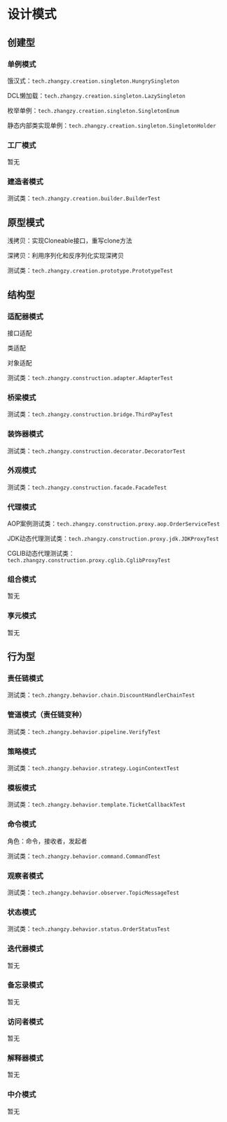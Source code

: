 # 设计模式

## 创建型

### 单例模式

饿汉式：`tech.zhangzy.creation.singleton.HungrySingleton`

DCL懒加载：`tech.zhangzy.creation.singleton.LazySingleton`

枚举单例：`tech.zhangzy.creation.singleton.SingletonEnum`

静态内部类实现单例：`tech.zhangzy.creation.singleton.SingletonHolder`

### 工厂模式

暂无

### 建造者模式

测试类：`tech.zhangzy.creation.builder.BuilderTest`

## 原型模式

浅拷贝：实现Cloneable接口，重写clone方法

深拷贝：利用序列化和反序列化实现深拷贝

测试类：`tech.zhangzy.creation.prototype.PrototypeTest`

## 结构型

### 适配器模式

接口适配

类适配

对象适配

测试类：`tech.zhangzy.construction.adapter.AdapterTest`

### 桥梁模式

测试类：`tech.zhangzy.construction.bridge.ThirdPayTest`

### 装饰器模式

测试类：`tech.zhangzy.construction.decorator.DecoratorTest`

### 外观模式

测试类：`tech.zhangzy.construction.facade.FacadeTest`

### 代理模式

AOP案例测试类：`tech.zhangzy.construction.proxy.aop.OrderServiceTest`

JDK动态代理测试类：`tech.zhangzy.construction.proxy.jdk.JDKProxyTest`

CGLIB动态代理测试类：`tech.zhangzy.construction.proxy.cglib.CglibProxyTest`

### 组合模式

暂无

### 享元模式

暂无

## 行为型

### 责任链模式

测试类：`tech.zhangzy.behavior.chain.DiscountHandlerChainTest`

### 管道模式（责任链变种）

测试类：`tech.zhangzy.behavior.pipeline.VerifyTest`

### 策略模式

测试类：`tech.zhangzy.behavior.strategy.LoginContextTest`

### 模板模式

测试类：`tech.zhangzy.behavior.template.TicketCallbackTest`

### 命令模式

角色：命令，接收者，发起者

测试类：`tech.zhangzy.behavior.command.CommandTest`

### 观察者模式

测试类：`tech.zhangzy.behavior.observer.TopicMessageTest`

### 状态模式

测试类：`tech.zhangzy.behavior.status.OrderStatusTest`

### 迭代器模式

暂无

### 备忘录模式

暂无

### 访问者模式

暂无

### 解释器模式

暂无

### 中介模式

暂无
